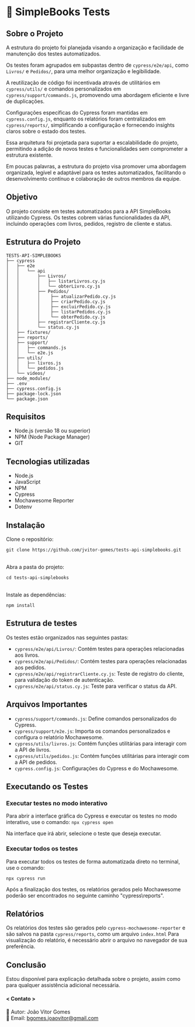 
# :mag_right: SimpleBooks Tests

##  Sobre o Projeto
A estrutura do projeto foi planejada visando a organização e facilidade de manutenção dos testes automatizados. 

Os testes foram agrupados em subpastas dentro de `cypress/e2e/api`, como `Livros/` e `Pedidos/`, para uma melhor organização e legibilidade. 

A reutilização de código foi incentivada através de utilitários em `cypress/utils/` e comandos personalizados em `cypress/support/commands.js`, promovendo uma abordagem eficiente e livre de duplicações. 

Configurações específicas do Cypress foram mantidas em `cypress.config.js`, enquanto os relatórios foram centralizados em `cypress/reports/`, simplificando a configuração e fornecendo insights claros sobre o estado dos testes. 

Essa arquitetura foi projetada para suportar a escalabilidade do projeto, permitindo a adição de novos testes e funcionalidades sem comprometer a estrutura existente. 

Em poucas palavras, a estrutura do projeto visa promover uma abordagem organizada, legível e adaptável para os testes automatizados, facilitando o desenvolvimento contínuo e colaboração de outros membros da equipe.

##  Objetivo
O projeto consiste em testes automatizados para a API SimpleBooks utilizando Cypress. Os testes cobrem várias funcionalidades da API, incluindo operações com livros, pedidos, registro de cliente e status.

## Estrutura do Projeto
```
TESTS-API-SIMPLEBOOKS
├── cypress
│   ├── e2e
│   │   └── api
│   │       ├── Livros/
│   │       │   ├── listarLivros.cy.js
│   │       │   └── obterLivro.cy.js
│   │       ├── Pedidos/
│   │       │    ├── atualizarPedido.cy.js
│   │       │    ├── criarPedido.cy.js
│   │       │    ├── excluirPedido.cy.js
│   │       │    ├── listarPedidos.cy.js
│   │       │    └── obterPedido.cy.js
│   │       ├── registrarCliente.cy.js
│   │       └── status.cy.js
│   ├── fixtures/
│   ├── reports/
│   ├── support/
│   │   ├── commands.js
│   │   └── e2e.js
│   ├── utils/
│   │   ├── livros.js
│   │   └── pedidos.js
│   └── videos/
├── node_modules/
├── .env
├── cypress.config.js
├── package-lock.json
└── package.json
```

## Requisitos
- Node.js (versão 18 ou superior)
- NPM (Node Package Manager)
- GIT

## Tecnologias utilizadas
- Node.js
- JavaScript
- NPM
- Cypress
- Mochawesome Reporter
- Dotenv


## Instalação
Clone o repositório:
```
git clone https://github.com/jvitor-gomes/tests-api-simplebooks.git
``` 
<br>
Abra a pasta do projeto:

```
cd tests-api-simplebooks
```
<br>
Instale as dependências:

```
npm install
```

## Estrutura de testes
Os testes estão organizados nas seguintes pastas:

-   `cypress/e2e/api/Livros/`: Contém testes para operações relacionadas aos livros.
-   `cypress/e2e/api/Pedidos/`: Contém testes para operações relacionadas aos pedidos.
-   `cypress/e2e/api/registrarCliente.cy.js`: Teste de registro do cliente, para validação do token de autenticação.
-   `cypress/e2e/api/status.cy.js`:  Teste para verificar o status da API.

## Arquivos Importantes
-   `cypress/support/commands.js`: Define comandos personalizados do Cypress.
-   `cypress/support/e2e.js`: Importa os comandos personalizados e configura o relatório Mochawesome.
-   `cypress/utils/livros.js`: Contém funções utilitárias para interagir com a API de livros.
-   `cypress/utils/pedidos.js`: Contém funções utilitárias para interagir com a API de pedidos.
-   `cypress.config.js`: Configurações do Cypress e do Mochawesome.

## Executando os Testes

### Executar testes no modo interativo
Para abrir a interface gráfica do Cypress e executar os testes no modo interativo, use o comando:
`npx cypress open` 

Na interface que irá abrir, selecione o teste que deseja executar.

### Executar todos os testes
Para executar todos os testes de forma automatizada direto no terminal, use o comando: 

`npx cypress run` 

Após a finalização dos testes, os relatórios gerados pelo Mochawesome poderão ser encontrados no seguinte caminho "cypress\reports".

## Relatórios
Os relatórios dos testes são gerados pelo `cypress-mochawesome-reporter` e são salvos na pasta `cypress/reports`, como um arquivo `index.html`
Para visualização do relatório, é necessário abrir o arquivo no navegador de sua preferência.

## Conclusão
Estou disponível para explicação detalhada sobre o projeto, assim como para qualquer assistência adicional necessária.

<div align="left"> <h4>< Contato ></h4> </div>

👤 Autor: João Vitor Gomes <br>
📧 Email: bgomes.joaovitor@gmail.com
